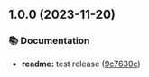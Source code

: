 ## 1.0.0 (2023-11-20)


### 📚 Documentation

* **readme:** test release ([9c7630c](https://github.com/tdnguyen6/monorepo-semrel-template-pkg/commit/9c7630c86c50d7a6b0dcaa709f3b5617c916a155))
